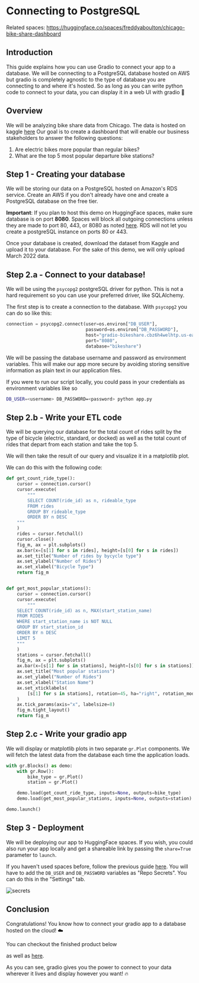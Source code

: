 <script type="module" src="https://gradio.s3-us-west-2.amazonaws.com/3.1.0/gradio.js"></script>

# Connecting to PostgreSQL

Related spaces: https://huggingface.co/spaces/freddyaboulton/chicago-bike-share-dashboard

## Introduction

This guide explains how you can use Gradio to connect your app to a database. We will be
connecting to a PostgreSQL database hosted on AWS but gradio is completely agnostic to the type of
database you are connecting to and where it's hosted. So as long as you can write python code to connect
to your data, you can display it in a web UI with gradio 💪

## Overview 
    
We will be analyzing bike share data from Chicago. The data is hosted on kaggle [here](https://www.kaggle.com/datasets/evangower/cyclistic-bike-share?select=202203-divvy-tripdata.csv)
Our goal is to create a dashboard that will enable our business stakeholders to answer the following questions:

1. Are electric bikes more popular than regular bikes?
2. What are the top 5 most popular departure bike stations?


## Step 1 - Creating your database

We will be storing our data on a PostgreSQL hosted on Amazon's RDS service. Create an AWS if you don't already have one
and create a PostgreSQL database on the free tier. 

**Important**: If you plan to host this demo on HuggingFace spaces, make sure database is on port **8080**. Spaces will
block all outgoing connections unless they are made to port 80, 443, or 8080 as noted [here](https://huggingface.co/docs/hub/spaces-overview#networking).
RDS will not let you create a postgreSQL instance on ports 80 or 443.

Once your database is created, download the dataset from Kaggle and upload it to your database.
For the sake of this demo, we will only upload March 2022 data.
 
## Step 2.a - Connect to your database! 

We will be using the `psycopg2` postgreSQL driver for python.
This is not a hard requirement so you can use your preferred driver, like SQLAlchemy.

The first step is to create a connection to the database. With `psycopg2` you can do so like this:

```python
connection = psycopg2.connect(user=os.environ["DB_USER"],
                              password=os.environ["DB_PASSWORD"],
                              host="gradio-bikeshare.cbz6h4welhtp.us-east-1.rds.amazonaws.com",
                              port="8080",
                              database="bikeshare")
```

We will be passing the database username and password as environment variables.
This will make our app more secure by avoiding storing sensitive information as plain text in our application files.

If you were to run our script locally, you could pass in your credentials as environment variables like so

```bash
DB_USER=<username> DB_PASSWORD=<password> python app.py
```

## Step 2.b - Write your ETL code
We will be querying our database for the total count of rides split by the type of bicycle (electric, standard, or docked)
as well as the total count of rides that depart from each station and take the top 5. 

We will then take the result of our query and visualize it in a matplotlib plot.

We can do this with the following code:

```python
def get_count_ride_type():
    cursor = connection.cursor()
    cursor.execute(
        """
        SELECT COUNT(ride_id) as n, rideable_type
        FROM rides
        GROUP BY rideable_type
        ORDER BY n DESC
    """
    )
    rides = cursor.fetchall()
    cursor.close()
    fig_m, ax = plt.subplots()
    ax.bar(x=[s[1] for s in rides], height=[s[0] for s in rides])
    ax.set_title("Number of rides by bycycle type")
    ax.set_ylabel("Number of Rides")
    ax.set_xlabel("Bicycle Type")
    return fig_m


def get_most_popular_stations():
    cursor = connection.cursor()
    cursor.execute(
        """
    SELECT COUNT(ride_id) as n, MAX(start_station_name)
    FROM RIDES
    WHERE start_station_name is NOT NULL
    GROUP BY start_station_id
    ORDER BY n DESC
    LIMIT 5
    """
    )
    stations = cursor.fetchall()
    fig_m, ax = plt.subplots()
    ax.bar(x=[s[1] for s in stations], height=[s[0] for s in stations])
    ax.set_title("Most popular stations")
    ax.set_ylabel("Number of Rides")
    ax.set_xlabel("Station Name")
    ax.set_xticklabels(
        [s[1] for s in stations], rotation=45, ha="right", rotation_mode="anchor"
    )
    ax.tick_params(axis="x", labelsize=8)
    fig_m.tight_layout()
    return fig_m
```

## Step 2.c - Write your gradio app
We will display or matplotlib plots in two separate `gr.Plot` components. We will fetch the latest data from the
database each time the application loads.

```python
with gr.Blocks() as demo:
    with gr.Row():
        bike_type = gr.Plot()
        station = gr.Plot()

    demo.load(get_count_ride_type, inputs=None, outputs=bike_type)
    demo.load(get_most_popular_stations, inputs=None, outputs=station)

demo.launch()
```

## Step 3 - Deployment
We will be deploying our app to HuggingFace spaces. If you wish, you could also run your app locally and get a
shareable link by passing the `share=True` parameter to `launch`.

If you haven't used spaces before, follow the previous guide [here](/using_hugging_face_integrations).
You will have to add the `DB_USER` and `DB_PASSWORD` variables as "Repo Secrets". You can do this in the "Settings" tab.

![secrets](/assets/guides/secrets.png)

## Conclusion
Congratulations! You know how to connect your gradio app to a database hosted on the cloud! ☁️

You can checkout the finished product below

<gradio-app space="freddyaboulton/chicago-bike-share-dashboard"> </gradio-app>

as well as [here](https://huggingface.co/spaces/freddyaboulton/chicago-bike-share-dashboard).
 
As you can see, gradio gives you the power to connect to your data wherever it lives and display however you want! 🔥